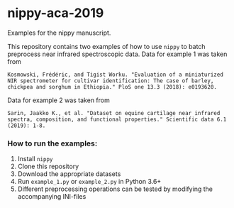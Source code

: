 # nippy-aca-2019
Examples for the nippy manuscript.

This repository contains two examples of how to use `nippy` to batch preprocess near infrared spectroscopic data. Data for example 1 was taken from 
```
Kosmowski, Frédéric, and Tigist Worku. "Evaluation of a miniaturized NIR spectrometer for cultivar identification: The case of barley, chickpea and sorghum in Ethiopia." PloS one 13.3 (2018): e0193620.
```
Data for example 2 was taken from
```
Sarin, Jaakko K., et al. "Dataset on equine cartilage near infrared spectra, composition, and functional properties." Scientific data 6.1 (2019): 1-8.
```

### How to run the examples:

1. Install `nippy`
2. Clone this repository
3. Download the appropriate datasets
4. Run `example_1.py` or `example_2.py` in Python 3.6+
5. Different preprocessing operations can be tested by modifying the accompanying INI-files
